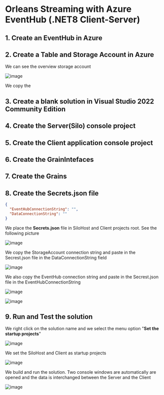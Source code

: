 # Orleans Streaming with Azure EventHub (.NET8 Client-Server)

## 1. Create an EventHub in Azure

## 2. Create a Table and Storage Account in Azure

We can see the overview storage account

![image](https://github.com/luiscoco/Microsoft_Orleans_Streaming_Sample1/assets/32194879/86438bb1-52ca-48cb-8e2f-7c4193d8ffff)

We copy the 

## 3. Create a blank solution in Visual Studio 2022 Community Edition


## 4. Create the Server(Silo) console project


## 5. Create the Client application console project


## 6. Create the GrainIntefaces 


## 7. Create the Grains


## 8. Create the Secrets.json file

```json
{
  "EventHubConnectionString": "",
  "DataConnectionString": ""
}
```

We place the **Secrets.json** file in SiloHost and Client projects root. See the following picture

![image](https://github.com/luiscoco/Microsoft_Orleans_Streaming_Sample1/assets/32194879/faa81924-fd07-462e-a3ce-169405875b2a)

We copy the StorageAccount connection string and paste in the Secrest.json file in the DataConnectionString field

![image](https://github.com/luiscoco/Microsoft_Orleans_Streaming_Sample1/assets/32194879/b58fd1ae-0f48-4a00-8ce4-81b723cdf802)

We also copy the EventHub connection string and paste in the Secrest.json file in the EventHubConnectionString

![image](https://github.com/luiscoco/Microsoft_Orleans_Streaming_Sample1/assets/32194879/4c112638-e803-4631-8b9e-49e33c158e69)

![image](https://github.com/luiscoco/Microsoft_Orleans_Streaming_Sample1/assets/32194879/88314520-ccb8-4339-a926-2841da9c32fa)

## 9. Run and Test the solution

We right click on the solution name and we select the menu option "**Set the startup projects**" 

![image](https://github.com/luiscoco/Microsoft_Orleans_Streaming_Sample1/assets/32194879/d0985adc-d76b-4a84-8cee-f9b8a44b7852)

We set the SiloHost and Client as startup projects

![image](https://github.com/luiscoco/Microsoft_Orleans_Streaming_Sample1/assets/32194879/09deaae0-0097-42e3-87e8-ae76b2b2a8ed)

We build and run the solution. Two console windows are automatically are opened and the data is interchanged between the Server and the Client

![image](https://github.com/luiscoco/Microsoft_Orleans_Streaming_Sample1/assets/32194879/8afa8591-3e8d-4d68-91f5-573bca5c382d)


